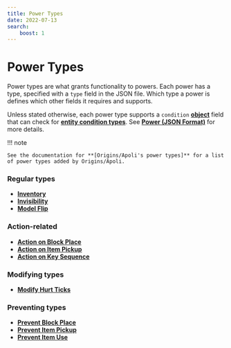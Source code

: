 ```yaml
---
title: Power Types
date: 2022-07-13
search:
    boost: 1
---
```


#   Power Types

Power types are what grants functionality to powers. Each power has a type, specified with a `type` field in the JSON file. Which type a power is defines which other fields it requires and supports.

Unless stated otherwise, each power type supports a `condition` **[object]** field that can check for **[entity condition types]**. See **[Power (JSON Format)]** for more details.

!!! note

    See the documentation for **[Origins/Apoli's power types]** for a list of power types added by Origins/Apoli.


### Regular types

* [**Inventory**](power_types/inventory.md)
* [**Invisibility**](power_types/invisibility.md)
* [**Model Flip**](power_types/model_flip.md)


### Action-related

* [**Action on Block Place**](power_types/action_on_block_place.md)
* [**Action on Item Pickup**](power_types/action_on_item_pickup.md)
* [**Action on Key Sequence**](power_types/action_on_key_sequence.md)


### Modifying types

* [**Modify Hurt Ticks**](power_types/modify_hurt_ticks.md)


### Preventing types

* [**Prevent Block Place**](power_types/prevent_block_place.md)
* [**Prevent Item Pickup**](power_types/prevent_item_pickup.md)
* [**Prevent Item Use**](power_types/prevent_item_use.md)



[object]: https://origins.readthedocs.io/en/latest/types/data_types/object
[entity condition types]: https://origins.readthedocs.io/en/latest/types/entity_condition_types
[Power (JSON Format)]: https://origins.readthedocs.io/en/latest/json/power
[Origins/Apoli's power types]: https://origins.readthedocs.io/en/latest/types/power_types
